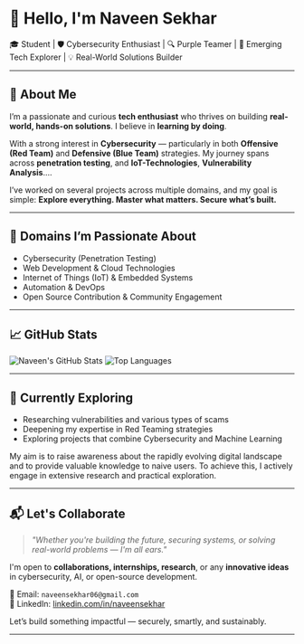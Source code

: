 # 👋 Hello, I'm Naveen Sekhar

🎓 Student | 🛡️ Cybersecurity Enthusiast | 🔍 Purple Teamer | 🤖 Emerging Tech Explorer | 💡 Real-World Solutions Builder

---

## 🚀 About Me

I’m a passionate and curious **tech enthusiast** who thrives on building **real-world, hands-on solutions**. I believe in **learning by doing**.

With a strong interest in **Cybersecurity** — particularly in both **Offensive (Red Team)** and **Defensive (Blue Team)** strategies. My journey spans across **penetration testing**, and **IoT-Technologies**, **Vulnerability Analysis**....

I’ve worked on several projects across multiple domains, and my goal is simple: **Explore everything. Master what matters. Secure what’s built.**

---

## 🎯 Domains I’m Passionate About

- Cybersecurity (Penetration Testing)  
- Web Development & Cloud Technologies  
- Internet of Things (IoT) & Embedded Systems  
- Automation & DevOps  
- Open Source Contribution & Community Engagement

---

## 📈 GitHub Stats

![Naveen's GitHub Stats](https://github-readme-stats.vercel.app/api?username=naveen-sekhar&show_icons=true&theme=tokyonight)
![Top Languages](https://github-readme-stats.vercel.app/api/top-langs/?username=naveen-sekhar&layout=compact&theme=tokyonight)

---

## 🌱 Currently Exploring

- Researching vulnerabilities and various types of scams
- Deepening my expertise in Red Teaming strategies
- Exploring projects that combine Cybersecurity and Machine Learning

My aim is to raise awareness about the rapidly evolving digital landscape and to provide valuable knowledge to naive users. To achieve this, I actively engage in extensive research and practical exploration. 

---

## 📬 Let's Collaborate

> _"Whether you're building the future, securing systems, or solving real-world problems — I'm all ears."_

I'm open to **collaborations, internships, research**, or any **innovative ideas** in cybersecurity, AI, or open-source development.

📧 Email: `naveensekhar06@gmail.com`  
📇 LinkedIn: [linkedin.com/in/naveensekhar](https://www.linkedin.com/in/naveensekhar)

Let’s build something impactful — securely, smartly, and sustainably.

---
